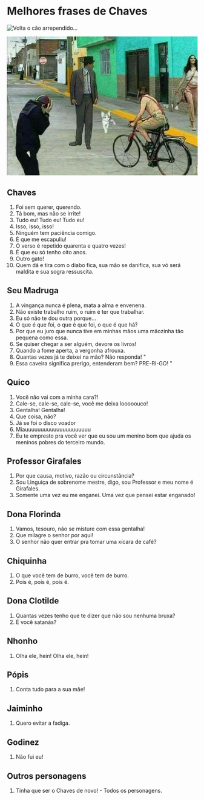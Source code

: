 # Melhores frases de Chaves
![Volta o cão arrependido...](volta_o_cao.gif)

![Volta o cão arrependido...](gato-quico.jpg)

## Chaves
1. Foi sem querer, querendo. 
1. Tá bom, mas não se irrite! 
1. Tudo eu! Tudo eu! Tudo eu! 
1. Isso, isso, isso! 
1. Ninguém tem paciência comigo. 
1. É que me escapuliu! 
1. O verso é repetido quarenta e quatro vezes! 
1. É que eu só tenho oito anos. 
1. Outro gato! 
1. Quem dá e tira com o diabo fica, sua mão se danifica, sua vó será maldita e sua sogra ressuscita. 
    
## Seu Madruga
1. A vingança nunca é plena, mata a alma e envenena. 
1. Não existe trabalho ruim, o ruim é ter que trabalhar. 
1. Eu só não te dou outra porque... 
1. O que é que foi, o que é que foi, o que é que há? 
1. Por que eu juro que nunca tive em minhas mãos uma mãozinha tão pequena como essa. 
1. Se quiser chegar a ser alguém, devore os livros! 
1. Quando a fome aperta, a vergonha afrouxa. 
1. Quantas vezes já te deixei na mão? Não responda! "
1. Essa caveira significa prerigo, entenderam bem? PRE-RI-GO! "
    
## Quico
1. Você não vai com a minha cara?! 
1. Cale-se, cale-se, cale-se, você me deixa looooouco! 
1. Gentalha! Gentalha! 
1. Que coisa, não? 
1. Já se foi o disco voador 
1. Miauuuuuuuuuuuuuuuuuuuuu 
1. Eu te empresto pra você ver que eu sou um menino bom que ajuda os meninos pobres do terceiro mundo. 
    
## Professor Girafales
1. Por que causa, motivo, razão ou circunstância? 
1. Sou Linguiça de sobrenome mestre, digo, sou Professor e meu nome é Girafales. 
1. Somente uma vez eu me enganei. Uma vez que pensei estar enganado! 
    
## Dona Florinda
1. Vamos, tesouro, não se misture com essa gentalha! 
1. Que milagre o senhor por aqui! 
1. O senhor não quer entrar pra tomar uma xícara de café? 
    
## Chiquinha
1. O que você tem de burro, você tem de burro.
1. Pois é, pois é, pois é. 
    
## Dona Clotilde
1. Quantas vezes tenho que te dizer que não sou nenhuma bruxa? 
1. É você satanás? 
    
## Nhonho
1. Olha ele, hein! Olha ele, hein! 
    
## Pópis
1. Conta tudo para a sua mãe! 
    
## Jaiminho
1. Quero evitar a fadiga. 

## Godinez
1. Não fui eu!
    
## Outros personagens
1. Tinha que ser o Chaves de novo! - Todos os personagens.
